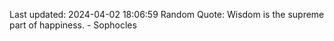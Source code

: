 Last updated: 2024-04-02 18:06:59
Random Quote: Wisdom is the supreme part of happiness. - Sophocles
